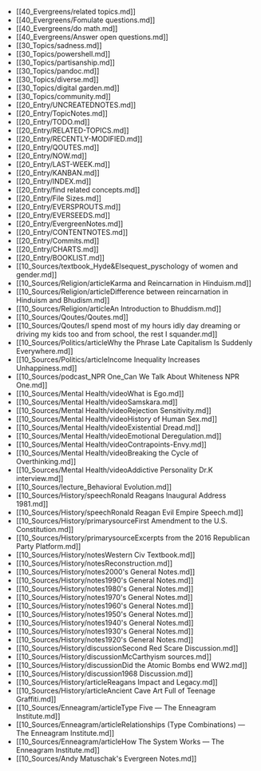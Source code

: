 - [[40_Evergreens/related topics.md]]
- [[40_Evergreens/Fomulate questions.md]]
- [[40_Evergreens/do math.md]]
- [[40_Evergreens/Answer open questions.md]]
- [[30_Topics/sadness.md]]
- [[30_Topics/powershell.md]]
- [[30_Topics/partisanship.md]]
- [[30_Topics/pandoc.md]]
- [[30_Topics/diverse.md]]
- [[30_Topics/digital garden.md]]
- [[30_Topics/community.md]]
- [[20_Entry/UNCREATEDNOTES.md]]
- [[20_Entry/TopicNotes.md]]
- [[20_Entry/TODO.md]]
- [[20_Entry/RELATED-TOPICS.md]]
- [[20_Entry/RECENTLY-MODIFIED.md]]
- [[20_Entry/QOUTES.md]]
- [[20_Entry/NOW.md]]
- [[20_Entry/LAST-WEEK.md]]
- [[20_Entry/KANBAN.md]]
- [[20_Entry/INDEX.md]]
- [[20_Entry/find related concepts.md]]
- [[20_Entry/File Sizes.md]]
- [[20_Entry/EVERSPROUTS.md]]
- [[20_Entry/EVERSEEDS.md]]
- [[20_Entry/EvergreenNotes.md]]
- [[20_Entry/CONTENTNOTES.md]]
- [[20_Entry/Commits.md]]
- [[20_Entry/CHARTS.md]]
- [[20_Entry/BOOKLIST.md]]
- [[10_Sources/textbook_Hyde&Elsequest_pyschology of women and gender.md]]
- [[10_Sources/Religion/articleKarma and Reincarnation in Hinduism.md]]
- [[10_Sources/Religion/articleDifference between reincarnation in Hinduism and Bhudism.md]]
- [[10_Sources/Religion/articleAn Introduction to Bhuddism.md]]
- [[10_Sources/Qoutes/Qoutes.md]]
- [[10_Sources/Qoutes/I spend most of my hours idly day dreaming or driving my kids too and from school, the rest I squander.md]]
- [[10_Sources/Politics/articleWhy the Phrase Late Capitalism Is Suddenly Everywhere.md]]
- [[10_Sources/Politics/articleIncome Inequality Increases Unhappiness.md]]
- [[10_Sources/podcast_NPR One_Can We Talk About Whiteness NPR One.md]]
- [[10_Sources/Mental Health/videoWhat is Ego.md]]
- [[10_Sources/Mental Health/videoSamskara.md]]
- [[10_Sources/Mental Health/videoRejection Sensitivity.md]]
- [[10_Sources/Mental Health/videoHistory of Human Sex.md]]
- [[10_Sources/Mental Health/videoExistential Dread.md]]
- [[10_Sources/Mental Health/videoEmotional Deregulation.md]]
- [[10_Sources/Mental Health/videoContrapoints-Envy.md]]
- [[10_Sources/Mental Health/videoBreaking the Cycle of Overthinking.md]]
- [[10_Sources/Mental Health/videoAddictive Personality Dr.K interview.md]]
- [[10_Sources/lecture_Behavioral Evolution.md]]
- [[10_Sources/History/speechRonald Reagans Inaugural Address 1981.md]]
- [[10_Sources/History/speechRonald Reagan Evil Empire Speech.md]]
- [[10_Sources/History/primarysourceFirst Amendment to the U.S. Constitution.md]]
- [[10_Sources/History/primarysourceExcerpts from the 2016 Republican Party Platform.md]]
- [[10_Sources/History/notesWestern Civ Textbook.md]]
- [[10_Sources/History/notesReconstruction.md]]
- [[10_Sources/History/notes2000's General Notes.md]]
- [[10_Sources/History/notes1990's General Notes.md]]
- [[10_Sources/History/notes1980's General Notes.md]]
- [[10_Sources/History/notes1970's General Notes.md]]
- [[10_Sources/History/notes1960's General Notes.md]]
- [[10_Sources/History/notes1950's General Notes.md]]
- [[10_Sources/History/notes1940's General Notes.md]]
- [[10_Sources/History/notes1930's General Notes.md]]
- [[10_Sources/History/notes1920's General Notes.md]]
- [[10_Sources/History/discussionSecond Red Scare Discussion.md]]
- [[10_Sources/History/discussionMcCarthyism sources.md]]
- [[10_Sources/History/discussionDid the Atomic Bombs end WW2.md]]
- [[10_Sources/History/discussion1968 Discussion.md]]
- [[10_Sources/History/articleReagans Impact and Legacy.md]]
- [[10_Sources/History/articleAncient Cave Art Full of Teenage Graffiti.md]]
- [[10_Sources/Enneagram/articleType Five — The Enneagram Institute.md]]
- [[10_Sources/Enneagram/articleRelationships (Type Combinations) — The Enneagram Institute.md]]
- [[10_Sources/Enneagram/articleHow The System Works — The Enneagram Institute.md]]
- [[10_Sources/Andy Matuschak's Evergreen Notes.md]]